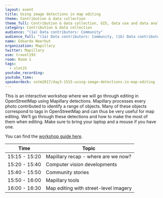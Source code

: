 ```yaml
---
layout: event
title: Using image detections in map editing
theme: Contribution & data collection
theme_full: Contribution & data collection, GIS, data use and data analysis, Other
category: Contribution & data collection
audience: "(1a) Data contributors: Community"
audience_full: "(1a) Data contributors: Community, (1b) Data contributors: Public administration (open data, data feedback...), (1c) Data contributors: Companies (data feedback, driven by need of data...), (2a) Data users: Commercial, (2b) Data users: Non-profit and public service, (2c) Data users: Personal"
name: Edoardo Neerhut
organization: Mapillary
twitter: Mapillary
osm: travel193
room: Room 1
tags:
  - slot25
youtube_recording:
youtube_time:
speakerdeck: sotm2017/day3-1515-using-image-detections-in-map-editing
---
```

This is an interactive workshop where we will go through editing in OpenStreetMap using Mapillary detections. Mapillary processes every photo contributed to identify a range of objects. Many of these objects correspond to tags in OpenStreetMap and can thus be very useful for map editing. We’ll go through these detections and how to make the most of them when editing. Make sure to bring your laptop and a mouse if you have one.

You can find the [workshop guide here](https://paper.dropbox.com/doc/Mapillary-Workshop-Y9yjbhliJs86FI9DSrEnG).

| Time          | Topic                                 |
|---------------|---------------------------------------|
| 15:15 - 15:20 | Mapillary recap - where are we now?   |
| 15:20 - 15:40 | Computer vision developments          |
| 15:40 - 15:50 | Community stories                     |
| 15:50 - 16:00 | Mapillary tools                       |
| 16:00 - 16:30 | Map editing with street-level imagery |
